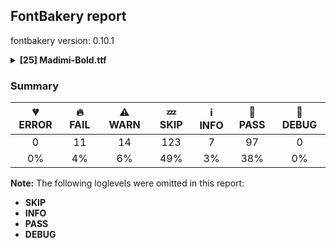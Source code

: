 ## FontBakery report

fontbakery version: 0.10.1

<details><summary><b>[25] Madimi-Bold.ttf</b></summary><div><details><summary>🔥 <b>FAIL:</b> Check copyright namerecords match license file. (<a href="https://font-bakery.readthedocs.io/en/stable/fontbakery/profiles/googlefonts.html#com.google.fonts/check/name/license">com.google.fonts/check/name/license</a>)</summary><div>


* 🔥 **FAIL** Font lacks NameID 13 (LICENSE DESCRIPTION). A proper licensing entry must be set. [code: missing]
</div></details><details><summary>🔥 <b>FAIL:</b> Check font names are correct (<a href="https://font-bakery.readthedocs.io/en/stable/fontbakery/profiles/googlefonts.html#com.google.fonts/check/font_names">com.google.fonts/check/font_names</a>)</summary><div>


* 🔥 **FAIL** Font names are incorrect:

| nameID | current | expected |
| :--- | :--- | :--- |
| Family Name | **Madimi Bold** | **Madimi** |
| Subfamily Name | **Regular** | **Bold** |
| Full Name | Madimi Bold | Madimi Bold |
| Postscript Name | Madimi-Bold | Madimi-Bold |
| Typographic Family Name | **Madimi** | **N/A** |
| Typographic Subfamily Name | **Bold** | **N/A** | [code: bad-names]
</div></details><details><summary>🔥 <b>FAIL:</b> Check font follows the Google Fonts vertical metric schema (<a href="https://font-bakery.readthedocs.io/en/stable/fontbakery/profiles/googlefonts.html#com.google.fonts/check/vertical_metrics">com.google.fonts/check/vertical_metrics</a>)</summary><div>


* 🔥 **FAIL** OS/2.sTypoLineGap is "200" it should be 0 [code: bad-OS/2.sTypoLineGap]
</div></details><details><summary>🔥 <b>FAIL:</b> OS/2.fsSelection bit 7 (USE_TYPO_METRICS) is set in all fonts. (<a href="https://font-bakery.readthedocs.io/en/stable/fontbakery/profiles/googlefonts.html#com.google.fonts/check/os2/use_typo_metrics">com.google.fonts/check/os2/use_typo_metrics</a>)</summary><div>


* 🔥 **FAIL** OS/2.fsSelection bit 7 (USE_TYPO_METRICS) wasNOT set in the following fonts: ['fonts/ttf/Madimi-Bold.ttf']. [code: missing-os2-fsselection-bit7]
</div></details><details><summary>🔥 <b>FAIL:</b> Checking OS/2 usWinAscent & usWinDescent. (<a href="https://font-bakery.readthedocs.io/en/stable/fontbakery/profiles/universal.html#com.google.fonts/check/family/win_ascent_and_descent">com.google.fonts/check/family/win_ascent_and_descent</a>)</summary><div>


* 🔥 **FAIL** OS/2.usWinAscent value should be equal or greater than 1000, but got 950 instead [code: ascent]
* 🔥 **FAIL** OS/2.usWinDescent value should be equal or greater than 310, but got 250 instead [code: descent]
</div></details><details><summary>🔥 <b>FAIL:</b> Checking OS/2 Metrics match hhea Metrics. (<a href="https://font-bakery.readthedocs.io/en/stable/fontbakery/profiles/universal.html#com.google.fonts/check/os2_metrics_match_hhea">com.google.fonts/check/os2_metrics_match_hhea</a>)</summary><div>


* 🔥 **FAIL** OS/2 sTypoAscender (750) and hhea ascent (950) must be equal. [code: ascender]
</div></details><details><summary>🔥 <b>FAIL:</b> Do we have the latest version of FontBakery installed? (<a href="https://font-bakery.readthedocs.io/en/stable/fontbakery/profiles/universal.html#com.google.fonts/check/fontbakery_version">com.google.fonts/check/fontbakery_version</a>)</summary><div>


* 🔥 **FAIL** Current FontBakery version is 0.10.1, while a newer 0.10.9 is already available. Please upgrade it with 'pip install -U fontbakery' [code: outdated-fontbakery]
</div></details><details><summary>🔥 <b>FAIL:</b> Check that legacy accents aren't used in composite glyphs. (derived from com.google.fonts/check/legacy_accents) (<a href="https://font-bakery.readthedocs.io/en/stable/fontbakery/profiles/universal.html#com.google.fonts/check/legacy_accents">com.google.fonts/check/legacy_accents</a>)</summary><div>


* 🔥 **FAIL** Legacy accent "tilde" are too narrow. [code: legacy-accents-width]
</div></details><details><summary>🔥 <b>FAIL:</b> Space and non-breaking space have the same width? (<a href="https://font-bakery.readthedocs.io/en/stable/fontbakery/profiles/universal.html#com.google.fonts/check/whitespace_widths">com.google.fonts/check/whitespace_widths</a>)</summary><div>


* 🔥 **FAIL** Space and non-breaking space have differing width: The space glyph named space is 220 font units wide, non-breaking space named (uni00A0) is 224 font units wide, and both should be positive and the same. GlyphsApp has "Sidebearing arithmetic" (https://glyphsapp.com/tutorials/spacing) which allows you to set the non-breaking space width to always equal the space width. [code: different-widths]
</div></details><details><summary>🔥 <b>FAIL:</b> Checking head.macStyle value. (<a href="https://font-bakery.readthedocs.io/en/stable/fontbakery/profiles/head.html#com.google.fonts/check/mac_style">com.google.fonts/check/mac_style</a>)</summary><div>


* 🔥 **FAIL** head macStyle BOLD bit should be set. [code: bad-BOLD]
</div></details><details><summary>🔥 <b>FAIL:</b> Checking OS/2 fsSelection value. (<a href="https://font-bakery.readthedocs.io/en/stable/fontbakery/profiles/os2.html#com.google.fonts/check/fsselection">com.google.fonts/check/fsselection</a>)</summary><div>


* 🔥 **FAIL** OS/2 fsSelection REGULAR bit should be unset. [code: bad-REGULAR]
* 🔥 **FAIL** OS/2 fsSelection BOLD bit should be set. [code: bad-BOLD]
</div></details><details><summary>⚠ <b>WARN:</b> Checking OS/2 achVendID. (<a href="https://font-bakery.readthedocs.io/en/stable/fontbakery/profiles/googlefonts.html#com.google.fonts/check/vendor_id">com.google.fonts/check/vendor_id</a>)</summary><div>


* ⚠ **WARN** OS/2 VendorID value '    ' is not yet recognized. If you registered it recently, then it's safe to ignore this warning message. Otherwise, you should set it to your own unique 4 character code, and register it with Microsoft at https://www.microsoft.com/typography/links/vendorlist.aspx
 [code: unknown]
</div></details><details><summary>⚠ <b>WARN:</b> Check for codepoints not covered by METADATA subsets. (<a href="https://font-bakery.readthedocs.io/en/stable/fontbakery/profiles/googlefonts.html#com.google.fonts/check/metadata/unreachable_subsetting">com.google.fonts/check/metadata/unreachable_subsetting</a>)</summary><div>


* ⚠ **WARN** The following codepoints supported by the font are not covered by
    any subsets defined in the font's metadata file, and will never
    be served. You can solve this by either manually adding additional
    subset declarations to METADATA.pb, or by editing the glyphset
    definitions.

 * U+02C7 CARON: try adding one of: yi, canadian-aboriginal, tifinagh
 * U+02D8 BREVE: try adding one of: yi, canadian-aboriginal
 * U+02D9 DOT ABOVE: try adding one of: yi, canadian-aboriginal
 * U+02DB OGONEK: try adding one of: yi, canadian-aboriginal
 * U+02DD DOUBLE ACUTE ACCENT: not included in any glyphset definition
 * U+0302 COMBINING CIRCUMFLEX ACCENT: try adding one of: math, coptic, cherokee, tifinagh
 * U+0306 COMBINING BREVE: try adding one of: old-permic, tifinagh
 * U+0307 COMBINING DOT ABOVE: try adding one of: coptic, malayalam, syriac, math, tifinagh, canadian-aboriginal, tai-le, old-permic
 * U+030A COMBINING RING ABOVE: try adding syriac
 * U+030B COMBINING DOUBLE ACUTE ACCENT: try adding one of: osage, cherokee
 * U+030C COMBINING CARON: try adding one of: cherokee, tai-le
 * U+0312 COMBINING TURNED COMMA ABOVE: not included in any glyphset definition
 * U+0326 COMBINING COMMA BELOW: not included in any glyphset definition
 * U+0327 COMBINING CEDILLA: not included in any glyphset definition
 * U+0328 COMBINING OGONEK: not included in any glyphset definition
 * U+2021 DOUBLE DAGGER: try adding adlam
 * U+2205 EMPTY SET: try adding math
 * U+221E INFINITY: try adding math
 * U+2248 ALMOST EQUAL TO: try adding math
 * U+2260 NOT EQUAL TO: try adding math
 * U+2264 LESS-THAN OR EQUAL TO: try adding math
 * U+2265 GREATER-THAN OR EQUAL TO: try adding math
 * U+FB01 LATIN SMALL LIGATURE FI: not included in any glyphset definition
 * U+FB02 LATIN SMALL LIGATURE FL: not included in any glyphset definition

Or you can add the above codepoints to one of the subsets supported by the font: `latin`, `latin-ext` [code: unreachable-subsetting]
</div></details><details><summary>⚠ <b>WARN:</b> Ensure fonts have ScriptLangTags declared on the 'meta' table. (<a href="https://font-bakery.readthedocs.io/en/stable/fontbakery/profiles/googlefonts.html#com.google.fonts/check/meta/script_lang_tags">com.google.fonts/check/meta/script_lang_tags</a>)</summary><div>


* ⚠ **WARN** This font file does not have a 'meta' table. [code: lacks-meta-table]
</div></details><details><summary>⚠ <b>WARN:</b> Check if each glyph has the recommended amount of contours. (<a href="https://font-bakery.readthedocs.io/en/stable/fontbakery/profiles/universal.html#com.google.fonts/check/contour_count">com.google.fonts/check/contour_count</a>)</summary><div>


* ⚠ **WARN** This check inspects the glyph outlines and detects the total number of contours in each of them. The expected values are infered from the typical ammounts of contours observed in a large collection of reference font families. The divergences listed below may simply indicate a significantly different design on some of your glyphs. On the other hand, some of these may flag actual bugs in the font such as glyphs mapped to an incorrect codepoint. Please consider reviewing the design and codepoint assignment of these to make sure they are correct.

The following glyphs do not have the recommended number of contours:

	- Glyph name: Eth	Contours detected: 3	Expected: 2

	- Glyph name: ae	Contours detected: 4	Expected: 3

	- Glyph name: aogonek	Contours detected: 3	Expected: 2

	- Glyph name: Dcroat	Contours detected: 3	Expected: 2

	- Glyph name: dcroat	Contours detected: 3	Expected: 2

	- Glyph name: eogonek	Contours detected: 3	Expected: 2

	- Glyph name: hbar	Contours detected: 2	Expected: 1

	- Glyph name: oe	Contours detected: 4	Expected: 3

	- Glyph name: Uogonek	Contours detected: 2	Expected: 1

	- Glyph name: uogonek	Contours detected: 2	Expected: 1

	- Glyph name: Dcroat	Contours detected: 3	Expected: 2

	- Glyph name: Eth	Contours detected: 3	Expected: 2

	- Glyph name: Uogonek	Contours detected: 2	Expected: 1

	- Glyph name: ae	Contours detected: 4	Expected: 3

	- Glyph name: aogonek	Contours detected: 3	Expected: 2

	- Glyph name: dcroat	Contours detected: 3	Expected: 2

	- Glyph name: eogonek	Contours detected: 3	Expected: 2

	- Glyph name: fi	Contours detected: 2	Expected: 3

	- Glyph name: hbar	Contours detected: 2	Expected: 1

	- Glyph name: oe	Contours detected: 4	Expected: 3

	- Glyph name: uogonek	Contours detected: 2	Expected: 1
 [code: contour-count]
</div></details><details><summary>⚠ <b>WARN:</b> Check math signs have the same width. (<a href="https://font-bakery.readthedocs.io/en/stable/fontbakery/profiles/universal.html#com.google.fonts/check/math_signs_width">com.google.fonts/check/math_signs_width</a>)</summary><div>


* ⚠ **WARN** The most common width is 539 among a set of 7 math glyphs.
The following math glyphs have a different width, though:

Width = 454:
less, lessequal, greaterequal, greater

Width = 477:
multiply

Width = 595:
approxequal
 [code: width-outliers]
</div></details><details><summary>⚠ <b>WARN:</b> Checking Vertical Metric Linegaps. (<a href="https://font-bakery.readthedocs.io/en/stable/fontbakery/profiles/universal.html#com.google.fonts/check/linegaps">com.google.fonts/check/linegaps</a>)</summary><div>


* ⚠ **WARN** OS/2 sTypoLineGap is not equal to 0. [code: OS/2]
</div></details><details><summary>⚠ <b>WARN:</b> Check accent of Lcaron, dcaron, lcaron, tcaron (derived from com.google.fonts/check/alt_caron) (<a href="https://font-bakery.readthedocs.io/en/stable/fontbakery/profiles/universal.html#com.google.fonts/check/alt_caron">com.google.fonts/check/alt_caron</a>)</summary><div>


* ⚠ **WARN** lcaron is decomposed and therefore could not be checked. Please check manually. [code: decomposed-outline]
* ⚠ **WARN** tcaron is decomposed and therefore could not be checked. Please check manually. [code: decomposed-outline]
</div></details><details><summary>⚠ <b>WARN:</b> Does GPOS table have kerning information? This check skips monospaced fonts as defined by post.isFixedPitch value (<a href="https://font-bakery.readthedocs.io/en/stable/fontbakery/profiles/gpos.html#com.google.fonts/check/gpos_kerning_info">com.google.fonts/check/gpos_kerning_info</a>)</summary><div>


* ⚠ **WARN** GPOS table lacks kerning information. [code: lacks-kern-info]
</div></details><details><summary>⚠ <b>WARN:</b> Are any segments inordinately short? (<a href="https://font-bakery.readthedocs.io/en/stable/fontbakery/profiles/<Section: Outline Correctness Checks>.html#com.google.fonts/check/outline_short_segments">com.google.fonts/check/outline_short_segments</a>)</summary><div>


* ⚠ **WARN** The following glyphs have segments which seem very short:

	* ampersand (U+0026) contains a short segment B<<588.0,304.0>-<588.0,300.0>-<587.5,295.5>>

	* ampersand (U+0026) contains a short segment B<<587.5,295.5>-<587.0,291.0>-<586.0,287.0>>

	* slash (U+002F) contains a short segment B<<53.0,-19.0>-<53.0,-14.0>-<53.5,-9.5>>

	* slash (U+002F) contains a short segment B<<53.5,-9.5>-<54.0,-5.0>-<55.0,-1.0>>

	* slash (U+002F) contains a short segment B<<375.0,726.0>-<375.0,722.0>-<375.0,716.5>>

	* slash (U+002F) contains a short segment B<<375.0,716.5>-<375.0,711.0>-<373.0,706.0>>

	* four (U+0034) contains a short segment L<<104.0,180.0>--<101.0,180.0>>

	* four (U+0034) contains a short segment L<<101.0,180.0>--<98.0,180.0>>

	* five (U+0035) contains a short segment B<<205.0,591.0>-<205.0,592.0>-<203.0,575.5>>

	* five (U+0035) contains a short segment B<<187.0,443.5>-<185.0,427.0>-<185.0,427.0>>

	* less (U+003C) contains a short segment L<<53.0,194.0>--<51.0,195.0>>

	* greater (U+003E) contains a short segment L<<401.0,314.0>--<403.0,313.0>>

	* at (U+0040) contains a short segment B<<597.5,-90.0>-<610.0,-104.0>-<610.0,-118.0>>

	* Z (U+005A) contains a short segment B<<60.0,49.0>-<60.0,56.0>-<61.5,62.5>>

	* Z (U+005A) contains a short segment B<<368.5,565.5>-<375.0,568.0>-<366.0,568.0>>

	* Z (U+005A) contains a short segment B<<543.0,640.0>-<543.0,632.0>-<540.0,622.5>>

	* Z (U+005A) contains a short segment B<<235.5,144.5>-<226.0,139.0>-<233.0,139.0>>

	* backslash (U+005C) contains a short segment B<<373.0,-1.0>-<375.0,-5.0>-<375.0,-9.5>>

	* backslash (U+005C) contains a short segment B<<375.0,-9.5>-<375.0,-14.0>-<375.0,-19.0>>

	* backslash (U+005C) contains a short segment B<<55.0,706.0>-<54.0,711.0>-<53.5,716.5>>

	* backslash (U+005C) contains a short segment B<<53.5,716.5>-<53.0,722.0>-<53.0,726.0>>

	* asciicircum (U+005E) contains a short segment L<<167.0,428.0>--<168.0,430.0>>

	* f (U+0066) contains a short segment L<<98.0,500.0>--<98.0,504.0>>

	* z (U+007A) contains a short segment B<<34.0,43.0>-<34.0,48.0>-<36.0,56.0>>

	* z (U+007A) contains a short segment B<<238.0,374.0>-<247.0,378.0>-<245.0,378.0>>

	* z (U+007A) contains a short segment B<<204.0,122.5>-<199.0,122.0>-<206.0,122.0>>

	* Zacute (U+0179) contains a short segment B<<60.0,49.0>-<60.0,56.0>-<61.5,62.5>>

	* Zacute (U+0179) contains a short segment B<<368.5,565.5>-<375.0,568.0>-<366.0,568.0>>

	* Zacute (U+0179) contains a short segment B<<543.0,640.0>-<543.0,632.0>-<540.0,622.5>>

	* Zacute (U+0179) contains a short segment B<<235.5,144.5>-<226.0,139.0>-<233.0,139.0>>

	* zacute (U+017A) contains a short segment B<<34.0,43.0>-<34.0,48.0>-<36.0,56.0>>

	* zacute (U+017A) contains a short segment B<<238.0,374.0>-<247.0,378.0>-<245.0,378.0>>

	* zacute (U+017A) contains a short segment B<<204.0,122.5>-<199.0,122.0>-<206.0,122.0>>

	* Zdotaccent (U+017B) contains a short segment B<<60.0,49.0>-<60.0,56.0>-<61.5,62.5>>

	* Zdotaccent (U+017B) contains a short segment B<<368.5,565.5>-<375.0,568.0>-<366.0,568.0>>

	* Zdotaccent (U+017B) contains a short segment B<<543.0,640.0>-<543.0,632.0>-<540.0,622.5>>

	* Zdotaccent (U+017B) contains a short segment B<<235.5,144.5>-<226.0,139.0>-<233.0,139.0>>

	* zdotaccent (U+017C) contains a short segment B<<34.0,43.0>-<34.0,48.0>-<36.0,56.0>>

	* zdotaccent (U+017C) contains a short segment B<<238.0,374.0>-<247.0,378.0>-<245.0,378.0>>

	* zdotaccent (U+017C) contains a short segment B<<204.0,122.5>-<199.0,122.0>-<206.0,122.0>>

	* Zcaron (U+017D) contains a short segment B<<60.0,49.0>-<60.0,56.0>-<61.5,62.5>>

	* Zcaron (U+017D) contains a short segment B<<368.5,565.5>-<375.0,568.0>-<366.0,568.0>>

	* Zcaron (U+017D) contains a short segment B<<543.0,640.0>-<543.0,632.0>-<540.0,622.5>>

	* Zcaron (U+017D) contains a short segment B<<235.5,144.5>-<226.0,139.0>-<233.0,139.0>>

	* zcaron (U+017E) contains a short segment B<<34.0,43.0>-<34.0,48.0>-<36.0,56.0>>

	* zcaron (U+017E) contains a short segment B<<238.0,374.0>-<247.0,378.0>-<245.0,378.0>>

	* zcaron (U+017E) contains a short segment B<<204.0,122.5>-<199.0,122.0>-<206.0,122.0>>

	* florin (U+0192) contains a short segment L<<193.0,379.0>--<179.0,379.0>>

	* florin (U+0192) contains a short segment L<<193.0,500.0>--<193.0,504.0>>

	* Euro (U+20AC) contains a short segment B<<48.0,365.0>-<48.0,374.0>-<48.0,382.0>>

	* Euro (U+20AC) contains a short segment L<<198.0,382.0>--<198.0,378.0>>

	* infinity (U+221E) contains a short segment B<<431.0,220.0>-<429.0,218.0>-<427.0,216.0>>

	* notequal (U+2260) contains a short segment L<<454.0,438.0>--<461.0,438.0>>

	* lessequal (U+2264) contains a short segment L<<53.0,300.0>--<51.0,301.0>>

	* greaterequal (U+2265) contains a short segment L<<401.0,420.0>--<403.0,419.0>>

	* fi (U+FB01) contains a short segment L<<98.0,379.0>--<84.0,379.0>>

	* fi (U+FB01) contains a short segment L<<98.0,500.0>--<98.0,504.0>>

	* fl (U+FB02) contains a short segment L<<98.0,500.0>--<98.0,504.0>> [code: found-short-segments]
</div></details><details><summary>⚠ <b>WARN:</b> Do any segments have colinear vectors? (<a href="https://font-bakery.readthedocs.io/en/stable/fontbakery/profiles/<Section: Outline Correctness Checks>.html#com.google.fonts/check/outline_colinear_vectors">com.google.fonts/check/outline_colinear_vectors</a>)</summary><div>


* ⚠ **WARN** The following glyphs have colinear vectors:

	* asciicircum (U+005E): L<<19.0,132.0>--<167.0,428.0>> -> L<<167.0,428.0>--<168.0,430.0>>

	* asciicircum (U+005E): L<<286.0,430.0>--<287.0,428.0>> -> L<<287.0,428.0>--<435.0,132.0>>

	* four (U+0034): L<<104.0,180.0>--<101.0,180.0>> -> L<<101.0,180.0>--<98.0,180.0>>

	* four (U+0034): L<<330.0,180.0>--<104.0,180.0>> -> L<<104.0,180.0>--<101.0,180.0>>

	* greater (U+003E): L<<105.0,462.0>--<401.0,314.0>> -> L<<401.0,314.0>--<403.0,313.0>>

	* greater (U+003E): L<<403.0,195.0>--<401.0,194.0>> -> L<<401.0,194.0>--<105.0,46.0>>

	* greaterequal (U+2265): L<<105.0,568.0>--<401.0,420.0>> -> L<<401.0,420.0>--<403.0,419.0>>

	* greaterequal (U+2265): L<<403.0,301.0>--<401.0,300.0>> -> L<<401.0,300.0>--<105.0,152.0>>

	* less (U+003C): L<<349.0,46.0>--<53.0,194.0>> -> L<<53.0,194.0>--<51.0,195.0>>

	* less (U+003C): L<<51.0,313.0>--<53.0,314.0>> -> L<<53.0,314.0>--<349.0,462.0>>

	* lessequal (U+2264): L<<349.0,152.0>--<53.0,300.0>> -> L<<53.0,300.0>--<51.0,301.0>>

	* lessequal (U+2264): L<<51.0,419.0>--<53.0,420.0>> -> L<<53.0,420.0>--<349.0,568.0>>

	* notequal (U+2260): L<<217.0,84.0>--<206.0,68.0>> -> L<<206.0,68.0>--<166.0,9.0>>

	* oslash (U+00F8): L<<169.0,190.0>--<171.0,193.0>> -> L<<171.0,193.0>--<312.0,401.0>>

	* two (U+0032): L<<210.0,150.0>--<210.0,148.0>> -> L<<210.0,148.0>--<209.0,119.0>> [code: found-colinear-vectors]
</div></details><details><summary>⚠ <b>WARN:</b> Do outlines contain any jaggy segments? (<a href="https://font-bakery.readthedocs.io/en/stable/fontbakery/profiles/<Section: Outline Correctness Checks>.html#com.google.fonts/check/outline_jaggy_segments">com.google.fonts/check/outline_jaggy_segments</a>)</summary><div>


* ⚠ **WARN** The following glyphs have jaggy segments:

	* b (U+0062): B<<198.5,490.5>-<195.0,472.0>-<188.0,451.0>>/B<<188.0,451.0>-<207.0,482.0>-<240.5,495.0>> = 13.069317896282163

	* d (U+0064): B<<325.0,495.0>-<358.0,482.0>-<377.0,451.0>>/B<<377.0,451.0>-<370.0,472.0>-<366.5,490.5>> = 13.069317896282163

	* dcaron (U+010F): B<<325.0,495.0>-<358.0,482.0>-<377.0,451.0>>/B<<377.0,451.0>-<370.0,472.0>-<366.5,490.5>> = 13.069317896282163

	* dcroat (U+0111): B<<325.0,495.0>-<358.0,482.0>-<377.0,451.0>>/B<<377.0,451.0>-<370.0,472.0>-<366.5,490.5>> = 13.069317896282163

	* h (U+0068): B<<199.0,523.0>-<193.0,497.0>-<179.0,469.0>>/B<<179.0,469.0>-<196.0,490.0>-<224.0,499.0>> = 12.425942865427455

	* hbar (U+0127): B<<199.0,523.0>-<193.0,497.0>-<179.0,469.0>>/B<<179.0,469.0>-<196.0,490.0>-<224.0,499.0>> = 12.425942865427455

	* p (U+0070): B<<237.5,7.0>-<204.0,22.0>-<185.0,53.0>>/B<<185.0,53.0>-<192.0,33.0>-<195.5,14.0>> = 12.21422050001543

	* q (U+0071): B<<366.5,14.0>-<370.0,33.0>-<377.0,53.0>>/B<<377.0,53.0>-<358.0,22.0>-<325.0,7.0>> = 12.21422050001543

	* thorn (U+00FE): B<<240.5,7.0>-<207.0,22.0>-<188.0,53.0>>/B<<188.0,53.0>-<195.0,33.0>-<198.5,14.0>> = 12.21422050001543

	* z (U+007A): B<<371.0,345.0>-<360.0,330.0>-<361.0,331.0>>/L<<361.0,331.0>--<243.0,154.0>> = 11.309932474020227

	* zacute (U+017A): B<<371.0,345.0>-<360.0,330.0>-<361.0,331.0>>/L<<361.0,331.0>--<243.0,154.0>> = 11.309932474020227

	* zcaron (U+017E): B<<371.0,345.0>-<360.0,330.0>-<361.0,331.0>>/L<<361.0,331.0>--<243.0,154.0>> = 11.309932474020227

	* zdotaccent (U+017C): B<<371.0,345.0>-<360.0,330.0>-<361.0,331.0>>/L<<361.0,331.0>--<243.0,154.0>> = 11.309932474020227 [code: found-jaggy-segments]
</div></details><details><summary>⚠ <b>WARN:</b> Do outlines contain any semi-vertical or semi-horizontal lines? (<a href="https://font-bakery.readthedocs.io/en/stable/fontbakery/profiles/<Section: Outline Correctness Checks>.html#com.google.fonts/check/outline_semi_vertical">com.google.fonts/check/outline_semi_vertical</a>)</summary><div>


* ⚠ **WARN** The following glyphs have semi-vertical/semi-horizontal lines:

	* T (U+0054): L<<202.0,41.0>--<201.0,509.0>>

	* Tcaron (U+0164): L<<202.0,41.0>--<201.0,509.0>>

	* uni021A (U+021A): L<<202.0,41.0>--<201.0,509.0>> [code: found-semi-vertical]
</div></details><details><summary>⚠ <b>WARN:</b> Ensure dotted circle glyph is present and can attach marks. (<a href="https://font-bakery.readthedocs.io/en/stable/fontbakery/profiles/<Section: Shaping Checks>.html#com.google.fonts/check/dotted_circle">com.google.fonts/check/dotted_circle</a>)</summary><div>


* ⚠ **WARN** No dotted circle glyph present [code: missing-dotted-circle]
</div></details><details><summary>⚠ <b>WARN:</b> Ensure soft_dotted characters lose their dot when combined with marks that replace the dot. (<a href="https://font-bakery.readthedocs.io/en/stable/fontbakery/profiles/<Section: Shaping Checks>.html#com.google.fonts/check/soft_dotted">com.google.fonts/check/soft_dotted</a>)</summary><div>


* ⚠ **WARN** The dot of soft dotted characters used in orthographies _must_ disappear in the following strings: į̀ į́ į̂ į̃ į̄ į̌

The dot of soft dotted characters _should_ disappear in other cases, for example: į̆ į̇ į̈ į̊ į̋ į̒ į̣̀ į̣́ į̣̂ į̣̃ į̣̄ į̣̆ į̣̇ į̣̈ į̣̊ į̣̋ į̣̌ į̣̒ į̦̀ į̦́

Your font fully covers the following languages that require the soft-dotted feature: Lithuanian (Latn, 2,357,094 speakers), Dutch (Latn, 31,709,104 speakers), Igbo (Latn, 27,823,640 speakers), Ebira (Latn, 2,200,000 speakers). 

Your font does *not* cover the following languages that require the soft-dotted feature: Lugbara (Latn, 2,200,000 speakers), Kom (Latn, 360,685 speakers), Navajo (Latn, 166,319 speakers), Koonzime (Latn, 40,000 speakers), Ukrainian (Cyrl, 29,273,587 speakers), Nateni (Latn, 100,000 speakers), Ejagham (Latn, 120,000 speakers), Dan (Latn, 1,099,244 speakers), Avokaya (Latn, 100,000 speakers), Aghem (Latn, 38,843 speakers), Belarusian (Cyrl, 10,064,517 speakers), Basaa (Latn, 332,940 speakers), Ma’di (Latn, 584,000 speakers). [code: soft-dotted]
</div></details><br></div></details>

### Summary

| 💔 ERROR | 🔥 FAIL | ⚠ WARN | 💤 SKIP | ℹ INFO | 🍞 PASS | 🔎 DEBUG |
|:-----:|:----:|:----:|:----:|:----:|:----:|:----:|
| 0 | 11 | 14 | 123 | 7 | 97 | 0 |
| 0% | 4% | 6% | 49% | 3% | 38% | 0% |

**Note:** The following loglevels were omitted in this report:
* **SKIP**
* **INFO**
* **PASS**
* **DEBUG**

